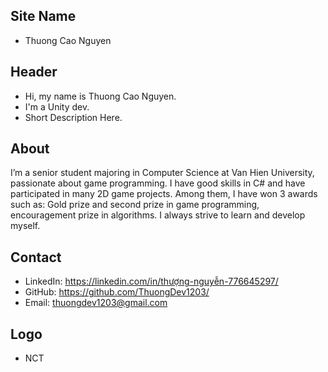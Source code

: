 ## Site Name

- Thuong Cao Nguyen

## Header

- Hi, my name is Thuong Cao Nguyen.
- I'm a Unity dev.
- Short Description Here.

## About

I’m a senior student majoring in Computer Science at Van Hien University, passionate about game programming. I have good skills in C# and have participated in many 2D game projects. Among them, I have won 3 awards such as: Gold prize and second prize in game programming, encouragement prize in algorithms. I always strive to learn and develop myself.

## Contact

- LinkedIn: https://linkedin.com/in/thượng-nguyễn-776645297/
- GitHub: https://github.com/ThuongDev1203/
- Email: thuongdev1203@gmail.com

## Logo

- NCT

